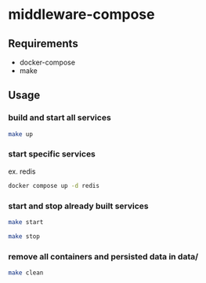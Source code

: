 # middleware-compose

## Requirements
- docker-compose
- make

## Usage

### build and start all services

```sh
make up
```

### start specific services

ex. redis

```sh
docker compose up -d redis
```

### start and stop already built services

```sh
make start
```

```sh
make stop
```

### remove all containers and persisted data in data/

```sh
make clean
```
